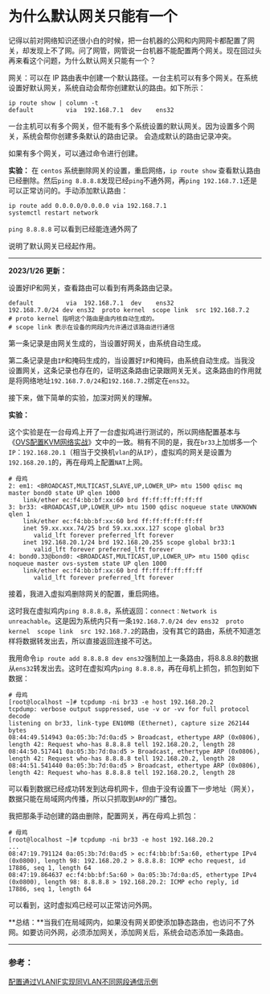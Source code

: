 # 为什么默认网关只能有一个

记得以前对网络知识还很小白的时候，把一台机器的公网和内网网卡都配置了网关，却发现上不了网。问了网管，网管说一台机器不能配置两个网关。现在回过头再来看这个问题，为什么默认网关只能有一个？

网关：可以在 IP 路由表中创建一个默认路径。一台主机可以有多个网关。在系统设置好默认网关，系统自动会帮你创建默认的路由。如下所示：

```shell
ip route show | column -t
default         via  192.168.7.1  dev    ens32
```

一台主机可以有多个网关，但不能有多个系统设置的默认网关。因为设置多个网关，系统会帮你创建多条默认的路由记录。
会造成默认的路由记录冲突。

如果有多个网关，可以通过命令进行创建。

**实验：**
在 `centos` 系统删除网关的设置，重启网络，`ip route show` 查看默认路由已经删除。然后`ping 8.8.8.8`发现已经`ping`不通外网，再`ping 192.168.7.1`还是可以正常访问的。手动添加默认路由：

```shell
ip route add 0.0.0.0/0.0.0.0 via 192.168.7.1 
systemctl restart network
```

`ping 8.8.8.8` 可以看到已经能连通外网了

说明了默认网关已经起作用。



---------

**2023/1/26 更新：**

设置好IP和网关，查看路由可以看到有两条路由记录。

```shell
default         via  192.168.7.1  dev    ens32
192.168.7.0/24 dev ens32  proto kernel  scope link  src 192.168.7.2
# proto kernel 指明这个路由是由内核自动生成的。
# scope link 表示在设备的网段内允许通过该路由进行通信
```

第一条记录是由网关生成的，当设置好网关，由系统自动生成。

第二条记录是由`IP`和掩码生成的，当设置好`IP`和掩码，由系统自动生成。当我没设置网关，这条记录也存在的，证明这条路由记录跟网关无关。这条路由的作用就是将网络地址`192.168.7.0/24`和`192.168.7.2`绑定在`ens32`。

接下来，做下简单的实验，加深对网关的理解。

**实验：**

这个实验是在一台母鸡上开了一台虚拟鸡进行测试的，所以网络配置基本与《[OVS配置KVM网络实战](../ovs/OVS配置KVM网络实战.md)》文中的一致。稍有不同的是，我在`br33`上加绑多一个`IP`：`192.168.20.1`（相当于交换机`vlan`的从`IP`），虚拟鸡的网关是设置为`192.168.20.1`的，再在母鸡上配置`NAT`上网。

```shell
# 母鸡
2: em1: <BROADCAST,MULTICAST,SLAVE,UP,LOWER_UP> mtu 1500 qdisc mq master bond0 state UP qlen 1000
    link/ether ec:f4:bb:bf:xx:60 brd ff:ff:ff:ff:ff:ff
3: br33: <BROADCAST,UP,LOWER_UP> mtu 1500 qdisc noqueue state UNKNOWN qlen 1
    link/ether ec:f4:bb:bf:xx:60 brd ff:ff:ff:ff:ff:ff
    inet 59.xx.xxx.74/25 brd 59.xx.xxx.127 scope global br33
       valid_lft forever preferred_lft forever
    inet 192.168.20.1/24 brd 192.168.20.255 scope global br33:1
       valid_lft forever preferred_lft forever
4: bond0.33@bond0: <BROADCAST,MULTICAST,UP,LOWER_UP> mtu 1500 qdisc noqueue master ovs-system state UP qlen 1000
    link/ether ec:f4:bb:bf:xx:60 brd ff:ff:ff:ff:ff:ff
       valid_lft forever preferred_lft forever
```

接着，我进入虚拟鸡删除网关的配置，重启网络。

这时我在虚拟鸡内`ping 8.8.8.8`，系统返回：`connect：Network is unreachable`。这是因为系统内只有一条`192.168.7.0/24 dev ens32  proto kernel  scope link  src 192.168.7.2`的路由，没有其它的路由，系统不知道怎样将数据转发出去，所以直接返回连接不可达。

我用命令`ip route add 8.8.8.8 dev ens32`强制加上一条路由，将8.8.8.8的数据从`ens32`转发出去。这时在虚拟鸡内`ping 8.8.8.8`，再在母机上抓包，抓包到如下数据：

```shell
# 母鸡
[root@localhost ~]# tcpdump -ni br33 -e host 192.168.20.2
tcpdump: verbose output suppressed, use -v or -vv for full protocol decode
listening on br33, link-type EN10MB (Ethernet), capture size 262144 bytes
08:44:49.514943 0a:05:3b:7d:0a:d5 > Broadcast, ethertype ARP (0x0806), length 42: Request who-has 8.8.8.8 tell 192.168.20.2, length 28
08:44:50.517441 0a:05:3b:7d:0a:d5 > Broadcast, ethertype ARP (0x0806), length 42: Request who-has 8.8.8.8 tell 192.168.20.2, length 28
08:44:51.541440 0a:05:3b:7d:0a:d5 > Broadcast, ethertype ARP (0x0806), length 42: Request who-has 8.8.8.8 tell 192.168.20.2, length 28
```

可以看到数据已经成功转发到达母机网卡，但由于没有设置下一步地址（网关），数据只能在局域网内传播，所以只抓取到`ARP`的广播包。

我把那条手动创建的路由删除，配置网关，再在母鸡上抓包：

```shell
# 母鸡
[root@localhost ~]# tcpdump -ni br33 -e host 192.168.20.2
...
08:47:19.791124 0a:05:3b:7d:0a:d5 > ec:f4:bb:bf:5a:60, ethertype IPv4 (0x0800), length 98: 192.168.20.2 > 8.8.8.8: ICMP echo request, id 17886, seq 1, length 64
08:47:19.864637 ec:f4:bb:bf:5a:60 > 0a:05:3b:7d:0a:d5, ethertype IPv4 (0x0800), length 98: 8.8.8.8 > 192.168.20.2: ICMP echo reply, id 17886, seq 1, length 64
```

可以看到，这时虚拟鸡已经可以正常访问外网。

**总结：**当我们在局域网内，如果没有网关即使添加静态路由，也访问不了外网。如要访问外网，必须添加网关，添加网关后，系统会动态添加一条路由。



-----

### 参考：

[配置通过VLANIF实现同VLAN不同网段通信示例](https://support.huawei.com/enterprise/zh/doc/EDOC1100041458/f3c86799)
